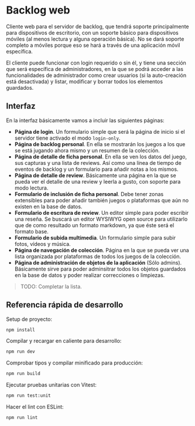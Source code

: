 Backlog web
===========

Cliente web para el servidor de backlog, que tendrá soporte principalmente para
dispositivos de escritorio, con un soporte básico para dispositivos móviles (al
menos lectura y alguna operación básica). No se dará soporte completo a móviles
porque eso se hará a través de una aplicación móvil específica.

El cliente puede funcionar con login requerido o sin él, y tiene una sección
que será específica de administradores, en la que se podrá acceder a las funcionalidades
de administrador como crear usuarios (si la auto-creación está desactivada) y listar,
modificar y borrar todos los elementos guardados.

Interfaz
--------

En la interfaz básicamente vamos a incluir las siguientes páginas:

- **Página de login**. Un formulario simple que será la página de inicio si el
servidor tiene activado el modo `login-only`.
- **Página de backlog personal**. En ella se mostrarán los juegos a los que se
está jugando ahora mismo y un resumen de la colección.
- **Página de detalle de ficha personal**. En ella se ven los datos del juego,
sus capturas y una lista de reviews. Así como una línea de tiempo de eventos
de backlog y un formulario para añadir notas a los mismos.
- **Página de detalle de review**. Básicamente una página en la que se pueda
ver el detalle de una review y leerla a gusto, con soporte para modo lectura.
- **Formulario de inclusión de ficha personal**. Debe tener zonas extensibles para
poder añadir también juegos o plataformas que aún no existen en la base de
datos.
- **Formulario de escritura de review**. Un editor simple para poder escribir
una reseña. Se buscará un editor WYSIWYG open source para utilizarlo que
de como resultado un formato markdown, ya que éste será el formato base.
- **Formulario de subida multimedia**. Un formulario simple para subir fotos,
vídeos y música.
- **Página de navegación de colección**. Página en la que se pueda ver una
lista organizada por plataformas de todos los juegos de la colección.
- **Página de administración de objetos de la aplicación** (Sólo admins).
Básicamente sirve para poder adminsitrar todos los objetos guardados en la
base de datos y poder realizar correcciones o limpiezas.

> TODO: Completar la lista.

Referencia rápida de desarrollo
-------------------------------

Setup de proyecto:

```sh
npm install
```

Compilar y recargar en caliente para desarrollo:

```sh
npm run dev
```

Comprobar tipos y compilar minificado para producción:

```sh
npm run build
```

Ejecutar pruebas unitarias con Vitest:

```sh
npm run test:unit
```

Hacer el lint con ESLint:

```sh
npm run lint
```
